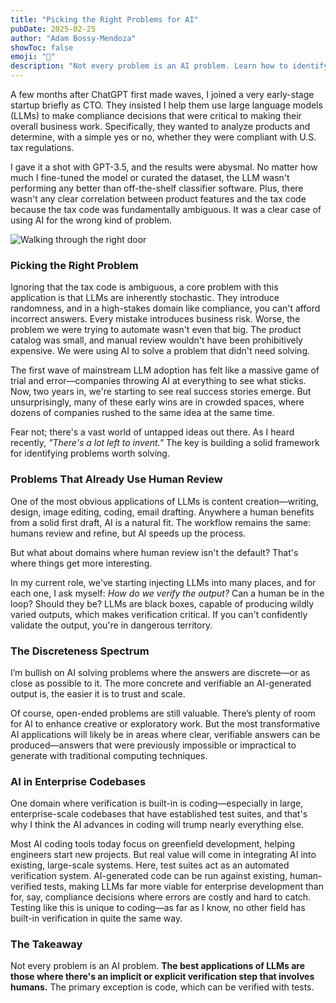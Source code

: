 ```yaml
---
title: "Picking the Right Problems for AI"
pubDate: 2025-02-25
author: "Adam Bossy-Mendoza"
showToc: false
emoji: "🎯"
description: "Not every problem is an AI problem. Learn how to identify which challenges are best suited for LLM solutions and which are better solved with traditional approaches."
---
```


A few months after ChatGPT first made waves, I joined a very early-stage startup briefly as CTO. They insisted I help them use large language models (LLMs) to make compliance decisions that were critical to making their overall business work. Specifically, they wanted to analyze products and determine, with a simple yes or no, whether they were compliant with U.S. tax regulations.

I gave it a shot with GPT-3.5, and the results were abysmal. No matter how much I fine-tuned the model or curated the dataset, the LLM wasn't performing any better than off-the-shelf classifier software. Plus, there wasn't any clear correlation between product features and the tax code because the tax code was fundamentally ambiguous. It was a clear case of using AI for the wrong kind of problem.

![Walking through the right door](https://res.cloudinary.com/dwt45tvzy/image/upload/v1740602602/walking-through-the-right-door_h5rlpn.jpg)

### Picking the Right Problem

Ignoring that the tax code is ambiguous, a core problem with this application is that LLMs are inherently stochastic. They introduce randomness, and in a high-stakes domain like compliance, you can't afford incorrect answers. Every mistake introduces business risk. Worse, the problem we were trying to automate wasn't even that big. The product catalog was small, and manual review wouldn't have been prohibitively expensive. We were using AI to solve a problem that didn't need solving.

The first wave of mainstream LLM adoption has felt like a massive game of trial and error—companies throwing AI at everything to see what sticks. Now, two years in, we're starting to see real success stories emerge. But unsurprisingly, many of these early wins are in crowded spaces, where dozens of companies rushed to the same idea at the same time. 

Fear not; there's a vast world of untapped ideas out there. As I heard recently, *"There's a lot left to invent."* The key is building a solid framework for identifying problems worth solving.

### Problems That Already Use Human Review

One of the most obvious applications of LLMs is content creation—writing, design, image editing, coding, email drafting. Anywhere a human benefits from a solid first draft, AI is a natural fit. The workflow remains the same: humans review and refine, but AI speeds up the process.

But what about domains where human review isn't the default? That's where things get more interesting.

In my current role, we've starting injecting LLMs into many places, and for each one, I ask myself: *How do we verify the output?* Can a human be in the loop? Should they be? LLMs are black boxes, capable of producing wildly varied outputs, which makes verification critical. If you can't confidently validate the output, you're in dangerous territory.

### The Discreteness Spectrum

I’m bullish on AI solving problems where the answers are discrete—or as close as possible to it. The more concrete and verifiable an AI-generated output is, the easier it is to trust and scale.

Of course, open-ended problems are still valuable. There’s plenty of room for AI to enhance creative or exploratory work. But the most transformative AI applications will likely be in areas where clear, verifiable answers can be produced—answers that were previously impossible or impractical to generate with traditional computing techniques.

### AI in Enterprise Codebases

One domain where verification is built-in is coding—especially in large, enterprise-scale codebases that have established test suites, and that's why I think the AI advances in coding will trump nearly everything else. 

Most AI coding tools today focus on greenfield development, helping engineers start new projects. But real value will come in integrating AI into existing, large-scale systems. Here, test suites act as an automated verification system. AI-generated code can be run against existing, human-verified tests, making LLMs far more viable for enterprise development than for, say, compliance decisions where errors are costly and hard to catch. Testing like this is unique to coding—as far as I know, no other field has built-in verification in quite the same way.

### The Takeaway

Not every problem is an AI problem. **The best applications of LLMs are those where there's an implicit or explicit verification step that involves humans.** The primary exception is code, which can be verified with tests.